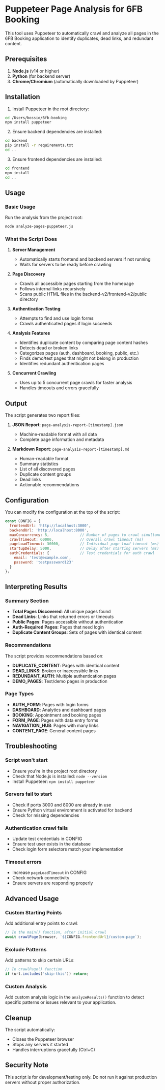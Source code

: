 # Puppeteer Page Analysis for 6FB Booking

This tool uses Puppeteer to automatically crawl and analyze all pages in the 6FB Booking application to identify duplicates, dead links, and redundant content.

## Prerequisites

1. **Node.js** (v14 or higher)
2. **Python** (for backend server)
3. **Chrome/Chromium** (automatically downloaded by Puppeteer)

## Installation

1. Install Puppeteer in the root directory:
```bash
cd /Users/bossio/6fb-booking
npm install puppeteer
```

2. Ensure backend dependencies are installed:
```bash
cd backend
pip install -r requirements.txt
cd ..
```

3. Ensure frontend dependencies are installed:
```bash
cd frontend
npm install
cd ..
```

## Usage

### Basic Usage

Run the analysis from the project root:
```bash
node analyze-pages-puppeteer.js
```

### What the Script Does

1. **Server Management**
   - Automatically starts frontend and backend servers if not running
   - Waits for servers to be ready before crawling

2. **Page Discovery**
   - Crawls all accessible pages starting from the homepage
   - Follows internal links recursively
   - Scans public HTML files in the backend-v2/frontend-v2/public directory

3. **Authentication Testing**
   - Attempts to find and use login forms
   - Crawls authenticated pages if login succeeds

4. **Analysis Features**
   - Identifies duplicate content by comparing page content hashes
   - Detects dead or broken links
   - Categorizes pages (auth, dashboard, booking, public, etc.)
   - Finds demo/test pages that might not belong in production
   - Identifies redundant authentication pages

5. **Concurrent Crawling**
   - Uses up to 5 concurrent page crawls for faster analysis
   - Handles timeouts and errors gracefully

## Output

The script generates two report files:

1. **JSON Report**: `page-analysis-report-[timestamp].json`
   - Machine-readable format with all data
   - Complete page information and metadata

2. **Markdown Report**: `page-analysis-report-[timestamp].md`
   - Human-readable format
   - Summary statistics
   - List of all discovered pages
   - Duplicate content groups
   - Dead links
   - Actionable recommendations

## Configuration

You can modify the configuration at the top of the script:

```javascript
const CONFIG = {
  frontendUrl: 'http://localhost:3000',
  backendUrl: 'http://localhost:8000',
  maxConcurrency: 5,              // Number of pages to crawl simultaneously
  crawlTimeout: 60000,            // Overall crawl timeout (ms)
  pageLoadTimeout: 30000,         // Individual page load timeout (ms)
  startupDelay: 5000,             // Delay after starting servers (ms)
  authCredentials: {              // Test credentials for auth crawl
    email: 'test@example.com',
    password: 'testpassword123'
  }
};
```

## Interpreting Results

### Summary Section
- **Total Pages Discovered**: All unique pages found
- **Dead Links**: Links that returned errors or timeouts
- **Public Pages**: Pages accessible without authentication
- **Auth-Required Pages**: Pages that need login
- **Duplicate Content Groups**: Sets of pages with identical content

### Recommendations
The script provides recommendations based on:
- **DUPLICATE_CONTENT**: Pages with identical content
- **DEAD_LINKS**: Broken or inaccessible links
- **REDUNDANT_AUTH**: Multiple authentication pages
- **DEMO_PAGES**: Test/demo pages in production

### Page Types
- **AUTH_FORM**: Pages with login forms
- **DASHBOARD**: Analytics and dashboard pages
- **BOOKING**: Appointment and booking pages
- **FORM_PAGE**: Pages with data entry forms
- **NAVIGATION_HUB**: Pages with many links
- **CONTENT_PAGE**: General content pages

## Troubleshooting

### Script won't start
- Ensure you're in the project root directory
- Check that Node.js is installed: `node --version`
- Install Puppeteer: `npm install puppeteer`

### Servers fail to start
- Check if ports 3000 and 8000 are already in use
- Ensure Python virtual environment is activated for backend
- Check for missing dependencies

### Authentication crawl fails
- Update test credentials in CONFIG
- Ensure test user exists in the database
- Check login form selectors match your implementation

### Timeout errors
- Increase `pageLoadTimeout` in CONFIG
- Check network connectivity
- Ensure servers are responding properly

## Advanced Usage

### Custom Starting Points
Add additional entry points to crawl:
```javascript
// In the main() function, after initial crawl
await crawlPage(browser, `${CONFIG.frontendUrl}/custom-page`);
```

### Exclude Patterns
Add patterns to skip certain URLs:
```javascript
// In crawlPage() function
if (url.includes('skip-this')) return;
```

### Custom Analysis
Add custom analysis logic in the `analyzeResults()` function to detect specific patterns or issues relevant to your application.

## Cleanup

The script automatically:
- Closes the Puppeteer browser
- Stops any servers it started
- Handles interruptions gracefully (Ctrl+C)

## Security Note

This script is for development/testing only. Do not run it against production servers without proper authorization.
